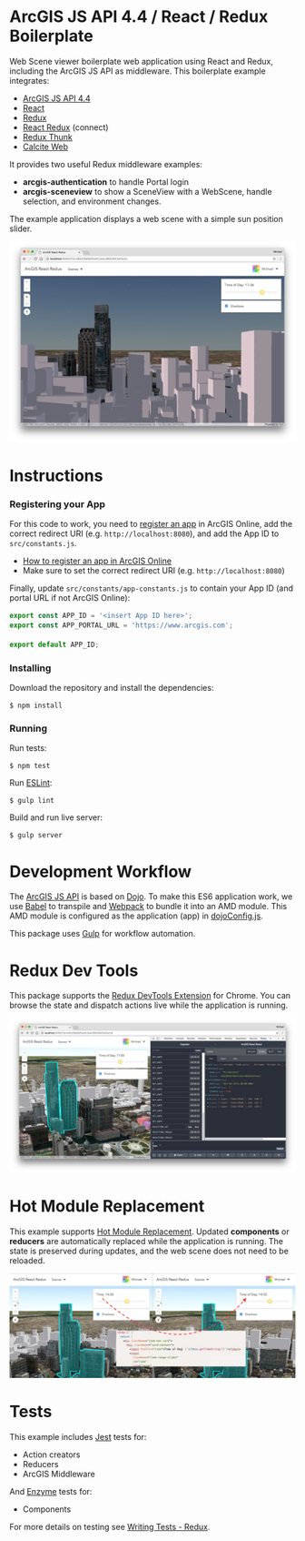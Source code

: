 # ArcGIS JS API 4.4 / React / Redux Boilerplate

Web Scene viewer boilerplate web application using React and Redux, including the ArcGIS JS API
as middleware. This boilerplate example integrates:

* [ArcGIS JS API 4.4](https://developers.arcgis.com/javascript/)
* [React](https://facebook.github.io/react/)
* [Redux](http://redux.js.org/)
* [React Redux](https://github.com/reactjs/react-redux) (connect)
* [Redux Thunk](https://github.com/gaearon/redux-thunk)
* [Calcite Web](http://esri.github.io/calcite-web/)

It provides two useful Redux middleware examples:

* **arcgis-authentication** to handle Portal login
* **arcgis-sceneview** to show a SceneView with a WebScene, handle selection, and environment changes.

The example application displays a web scene with a simple sun position slider.

![Cover image](/img/screenshot1.jpg?raw=true "Cover image")

# Instructions

### Registering your App

For this code to work, you need to
[register an app](http://doc.arcgis.com/en/marketplace/provider/register-app.htm) in ArcGIS Online,
add the correct redirect URI (e.g. `http://localhost:8080`), and add the App ID to
`src/constants.js`.

* [How to register an app in ArcGIS Online](http://doc.arcgis.com/en/marketplace/provider/register-app.htm)
* Make sure to set the correct redirect URI (e.g. `http://localhost:8080`)

Finally, update `src/constants/app-constants.js` to contain your App ID (and portal URL if not ArcGIS Online):

```javascript
export const APP_ID = '<insert App ID here>';
export const APP_PORTAL_URL = 'https://www.arcgis.com';

export default APP_ID;
```

### Installing

Download the repository and install the dependencies:

```
$ npm install
```

### Running

Run tests:

```
$ npm test
```

Run [ESLint](http://eslint.org/):

```
$ gulp lint
```

Build and run live server:

```
$ gulp server
```

# Development Workflow

The [ArcGIS JS API](https://developers.arcgis.com/javascript/) is based on
[Dojo](https://dojotoolkit.org/). To make this ES6 application work, we use
[Babel](https://babeljs.io/) to transpile and [Webpack](https://webpack.github.io/) to bundle it
into an AMD module. This AMD module is configured as the application (app) in
[dojoConfig.js](/src/dojoConfig.js).

This package uses [Gulp](https://gulpjs.com/) for workflow automation.

# Redux Dev Tools

This package supports the [Redux DevTools Extension](https://github.com/zalmoxisus/redux-devtools-extension)
for Chrome. You can browse the state and dispatch actions live while the application is running.

![Redux Dev Tools](/img/screenshot2.jpg?raw=true "Redux Dev Tools")

# Hot Module Replacement

This example supports [Hot Module Replacement](https://webpack.js.org/concepts/hot-module-replacement/).
Updated **components** or **reducers** are automatically replaced while the application is running.
The state is preserved during updates, and the web scene does not need to be reloaded.

![Hot Module Replacement](/img/screenshot3.jpg?raw=true "Hot Module Replacement")

# Tests

This example includes [Jest](http://facebook.github.io/jest/) tests for:

* Action creators
* Reducers
* ArcGIS Middleware

And [Enzyme](http://airbnb.io/enzyme/index.html) tests for:

* Components

For more details on testing see
[Writing Tests - Redux](http://redux.js.org/docs/recipes/WritingTests.html).
